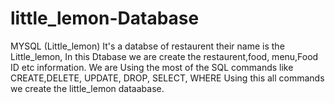 # little_lemon-Database
MYSQL (Little_lemon)
It's a databse of restaurent their name is the Little_lemon,
In this Dtabase we are create the restaurent,food, menu,Food ID etc information.
We are Using the most of the SQL commands like CREATE,DELETE, UPDATE, DROP, SELECT, WHERE
Using this all commands we create the little_lemon dataabase.
